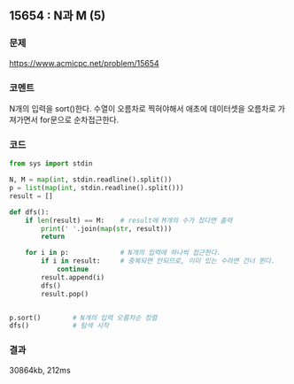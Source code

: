 ## 15654 : N과 M (5)
### 문제
https://www.acmicpc.net/problem/15654
### 코멘트
N개의 입력을 sort()한다. 수열이 오름차로 찍혀야해서 애초에 데이터셋을 오름차로 가져가면서 for문으로 순차접근한다.

### 코드
```python
from sys import stdin

N, M = map(int, stdin.readline().split())
p = list(map(int, stdin.readline().split()))
result = []

def dfs():
    if len(result) == M:    # result에 M개의 수가 찼다면 출력
        print(' '.join(map(str, result)))
        return

    for i in p:             # N개의 입력에 하나씩 접근한다.
        if i in result:     # 중복되면 안되므로, 이미 있는 수라면 건너 뛴다.
            continue
        result.append(i)
        dfs()
        result.pop()


p.sort()        # N개의 입력 오름차순 정렬
dfs()           # 탐색 시작
```
### 결과
30864kb, 212ms
